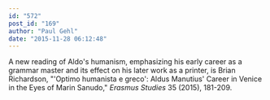 ```yaml
---
id: "572"
post_id: "169"
author: "Paul Gehl"
date: "2015-11-28 06:12:48"
---
```

A new reading of Aldo's humanism, emphasizing his early career as a grammar master and its effect on his later work as a printer, is Brian Richardson, "'Optimo humanista e greco': Aldus Manutius' Career in Venice in the Eyes of Marin Sanudo," <em>Erasmus Studies</em> 35 (2015), 181-209.
